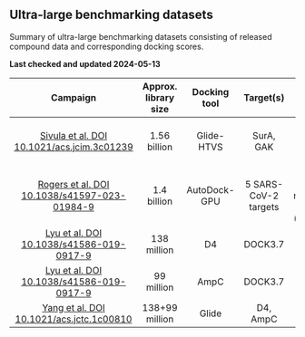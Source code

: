 ## Ultra-large benchmarking datasets

Summary of ultra-large benchmarking datasets consisting of released compound data and corresponding docking scores.

**Last checked and updated 2024-05-13**

|Campaign|Approx. library size|Docking tool|Target(s)|Format|URL|
|:--:|:--:|:--:|:--:|:--:|:--:|
|[Sivula et al. DOI 10.1021/acs.jcim.3c01239](https://doi.org/10.1021/acs.jcim.3c01239)|1.56 billion | Glide-HTVS | SurA, GAK | SMILES, docking scores (csv) | [DOI 10.23729/2170dc9c-4905-43c3-aeee-a574d360737f](https://doi.org/10.23729/2170dc9c-4905-43c3-aeee-a574d360737f)|
|[Rogers et al. DOI 10.1038/s41597-023-01984-9](https://doi.org/10.1038/s41597-023-01984-9)|1.4 billion | AutoDock-GPU | 5 SARS-CoV-2 targets | docking scores, rescoring results (parquet) | [DOI 10.13139/OLCF/1783186](https://doi.org/10.13139/OLCF/1783186)|
|[Lyu et al. DOI 10.1038/s41586-019-0917-9](https://doi.org/10.1038/s41586-019-0917-9)|138 million | D4 | DOCK3.7 | SMILES, docking scores | [DOI 10.6084/m9.figshare.7359401.v3](https://doi.org/10.6084/m9.figshare.7359401.v3)|
|[Lyu et al. DOI 10.1038/s41586-019-0917-9](https://doi.org/10.1038/s41586-019-0917-9)| 99 million | AmpC | DOCK3.7 | SMILES, docking scores | [DOI 10.6084/m9.figshare.7359626.v2](https://doi.org/10.6084/m9.figshare.7359626.v2)|
|[Yang et al. DOI 10.1021/acs.jctc.1c00810](https://doi.org/10.1021/acs.jctc.1c00810)| 138+99 million | Glide | D4, AmpC | | [s3.amazonaws.com/content.schrodinger.com/Resources/paper_data_share.zip](https://s3.amazonaws.com/content.schrodinger.com/Resources/paper_data_share.zip)|

